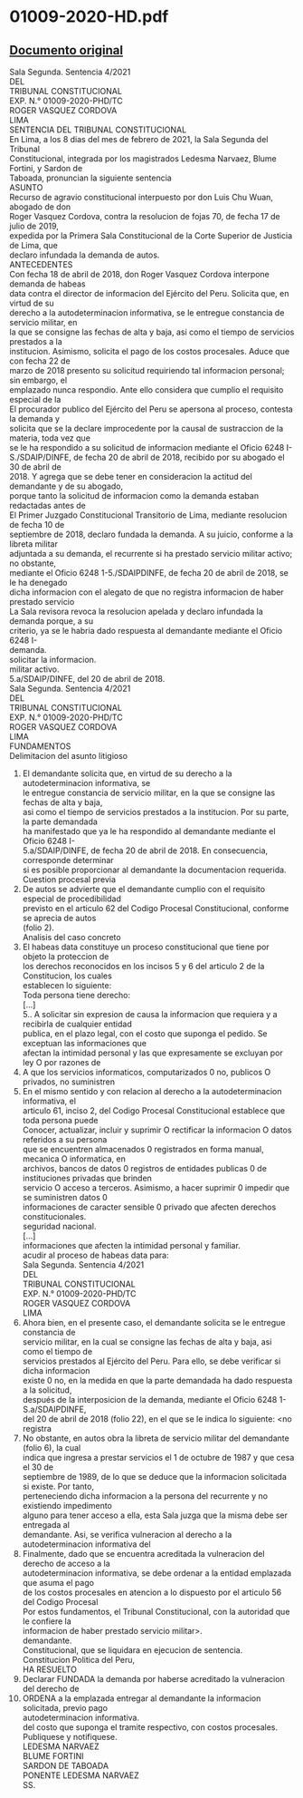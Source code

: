 
01009-2020-HD.pdf
=================
  
[Documento original](https://tc.gob.pe/jurisprudencia/2021/01009-2020-HD.pdf)  
---  
Sala Segunda. Sentencia 4/2021  
DEL  
TRIBUNAL CONSTITUCIONAL  
EXP. N.° 01009-2020-PHD/TC  
ROGER VASQUEZ CORDOVA  
LIMA  
SENTENCIA DEL TRIBUNAL CONSTITUCIONAL  
En Lima, a los 8 dias del mes de febrero de 2021, la Sala Segunda del Tribunal  
Constitucional, integrada por los magistrados Ledesma Narvaez, Blume Fortini, y Sardon de  
Taboada, pronuncian la siguiente sentencia  
ASUNTO  
Recurso de agravio constitucional interpuesto por don Luis Chu Wuan, abogado de don  
Roger Vasquez Cordova, contra la resolucion de fojas 70, de fecha 17 de julio de 2019,  
expedida por la Primera Sala Constitucional de la Corte Superior de Justicia de Lima, que  
declaro infundada la demanda de autos.  
ANTECEDENTES  
Con fecha 18 de abril de 2018, don Roger Vasquez Cordova interpone demanda de habeas  
data contra el director de informacion del Ejército del Peru. Solicita que, en virtud de su  
derecho a la autodeterminacion informativa, se le entregue constancia de servicio militar, en  
la que se consigne las fechas de alta y baja, asi como el tiempo de servicios prestados a la  
institucion. Asimismo, solicita el pago de los costos procesales. Aduce que con fecha 22 de  
marzo de 2018 presento su solicitud requiriendo tal informacion personal; sin embargo, el  
emplazado nunca respondio. Ante ello considera que cumplio el requisito especial de la  
El procurador publico del Ejército del Peru se apersona al proceso, contesta la demanda y  
solicita que se la declare improcedente por la causal de sustraccion de la materia, toda vez que  
se le ha respondido a su solicitud de informacion mediante el Oficio 6248 I-  
S./SDAIP/DINFE, de fecha 20 de abril de 2018, recibido por su abogado el 30 de abril de  
2018. Y agrega que se debe tener en consideracion la actitud del demandante y de su abogado,  
porque tanto la solicitud de informacion como la demanda estaban redactadas antes de  
El Primer Juzgado Constitucional Transitorio de Lima, mediante resolucion de fecha 10 de  
septiembre de 2018, declaro fundada la demanda. A su juicio, conforme a la libreta militar  
adjuntada a su demanda, el recurrente si ha prestado servicio militar activo; no obstante,  
mediante el Oficio 6248 1-5./SDAIPDINFE, de fecha 20 de abril de 2018, se le ha denegado  
dicha informacion con el alegato de que no registra informacion de haber prestado servicio  
La Sala revisora revoca la resolucion apelada y declaro infundada la demanda porque, a su  
criterio, ya se le habria dado respuesta al demandante mediante el Oficio 6248 I-  
demanda.  
solicitar la informacion.  
militar activo.  
5.a/SDAIP/DINFE, del 20 de abril de 2018.  
Sala Segunda. Sentencia 4/2021  
DEL  
TRIBUNAL CONSTITUCIONAL  
EXP. N.° 01009-2020-PHD/TC  
ROGER VASQUEZ CORDOVA  
LIMA  
FUNDAMENTOS  
Delimitacion del asunto litigioso  
1. El demandante solicita que, en virtud de su derecho a la autodeterminacion informativa, se  
le entregue constancia de servicio militar, en la que se consigne las fechas de alta y baja,  
asi como el tiempo de servicios prestados a la institucion. Por su parte, la parte demandada  
ha manifestado que ya le ha respondido al demandante mediante el Oficio 6248 I-  
5.a/SDAIP/DINFE, de fecha 20 de abril de 2018. En consecuencia, corresponde determinar  
si es posible proporcionar al demandante la documentacion requerida.  
Cuestion procesal previa  
2. De autos se advierte que el demandante cumplio con el requisito especial de procedibilidad  
previsto en el articulo 62 del Codigo Procesal Constitucional, conforme se aprecia de autos  
(folio 2).  
Analisis del caso concreto  
3. El habeas data constituye un proceso constitucional que tiene por objeto la proteccion de  
los derechos reconocidos en los incisos 5 y 6 del articulo 2 de la Constitucion, los cuales  
establecen lo siguiente:  
Toda persona tiene derecho:  
[...]  
5.. A solicitar sin expresion de causa la informacion que requiera y a recibirla de cualquier entidad  
publica, en el plazo legal, con el costo que suponga el pedido. Se exceptuan las informaciones que  
afectan la intimidad personal y las que expresamente se excluyan por ley O por razones de  
6. A que los servicios informaticos, computarizados 0 no, publicos O privados, no suministren  
4. En el mismo sentido y con relacion al derecho a la autodeterminacion informativa, el  
articulo 61, inciso 2, del Codigo Procesal Constitucional establece que toda persona puede  
Conocer, actualizar, incluir y suprimir O rectificar la informacion O datos referidos a su persona  
que se encuentren almacenados 0 registrados en forma manual, mecanica O informatica, en  
archivos, bancos de datos 0 registros de entidades publicas 0 de instituciones privadas que brinden  
servicio O acceso a terceros. Asimismo, a hacer suprimir 0 impedir que se suministren datos 0  
informaciones de caracter sensible 0 privado que afecten derechos constitucionales.  
seguridad nacional.  
[...]  
informaciones que afecten la intimidad personal y familiar.  
acudir al proceso de habeas data para:  
Sala Segunda. Sentencia 4/2021  
DEL  
TRIBUNAL CONSTITUCIONAL  
EXP. N.° 01009-2020-PHD/TC  
ROGER VASQUEZ CORDOVA  
LIMA  
5. Ahora bien, en el presente caso, el demandante solicita se le entregue constancia de  
servicio militar, en la cual se consigne las fechas de alta y baja, asi como el tiempo de  
servicios prestados al Ejército del Peru. Para ello, se debe verificar si dicha informacion  
existe 0 no, en la medida en que la parte demandada ha dado respuesta a la solicitud,  
después de la interposicion de la demanda, mediante el Oficio 6248 1-S.a/SDAIPDINFE,  
del 20 de abril de 2018 (folio 22), en el que se le indica lo siguiente: <no registra  
6. No obstante, en autos obra la libreta de servicio militar del demandante (folio 6), la cual  
indica que ingresa a prestar servicios el 1 de octubre de 1987 y que cesa el 30 de  
septiembre de 1989, de lo que se deduce que la informacion solicitada si existe. Por tanto,  
perteneciendo dicha informacion a la persona del recurrente y no existiendo impedimento  
alguno para tener acceso a ella, esta Sala juzga que la misma debe ser entregada al  
demandante. Asi, se verifica vulneracion al derecho a la autodeterminacion informativa del  
7. Finalmente, dado que se encuentra acreditada la vulneracion del derecho de acceso a la  
autodeterminacion informativa, se debe ordenar a la entidad emplazada que asuma el pago  
de los costos procesales en atencion a lo dispuesto por el articulo 56 del Codigo Procesal  
Por estos fundamentos, el Tribunal Constitucional, con la autoridad que le confiere la  
informacion de haber prestado servicio militar>.  
demandante.  
Constitucional, que se liquidara en ejecucion de sentencia.  
Constitucion Politica del Peru,  
HA RESUELTO  
1. Declarar FUNDADA la demanda por haberse acreditado la vulneracion del derecho de  
2. ORDENA a la emplazada entregar al demandante la informacion solicitada, previo pago  
autodeterminacion informativa.  
del costo que suponga el tramite respectivo, con costos procesales.  
Publiquese y notifiquese.  
LEDESMA NARVAEZ  
BLUME FORTINI  
SARDON DE TABOADA  
PONENTE LEDESMA NARVAEZ  
SS.